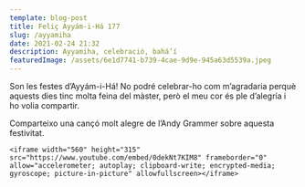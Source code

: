 ```yaml
---
template: blog-post
title: Feliç Ayyám-i-Há 177
slug: /ayyamiha
date: 2021-02-24 21:32
description: Ayyamiha, celebració, bahá’í
featuredImage: /assets/6e1d7741-b739-4cae-9d9e-945a63d5539a.jpeg
---
```

Son les festes d’Ayyám-i-Há! No podré celebrar-ho com m’agradaria perquè aquests dies tinc molta feina del màster, però el meu cor és ple d’alegría i ho volia compartir. 

Comparteixo una cançó molt alegre de l’Andy Grammer sobre aquesta festivitat.

`<iframe width="560" height="315" src="https://www.youtube.com/embed/0dekNt7KIM8" frameborder="0" allow="accelerometer; autoplay; clipboard-write; encrypted-media; gyroscope; picture-in-picture" allowfullscreen></iframe>`